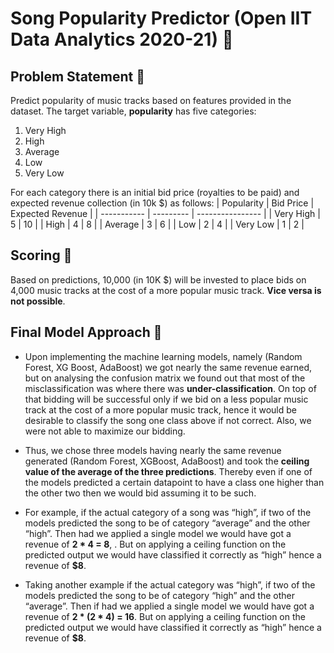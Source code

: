 # Song Popularity Predictor (Open IIT Data Analytics 2020-21) 🎵

## Problem Statement 🧠
Predict popularity of music tracks based on features provided in the dataset.
The target variable, **popularity** has five categories: 
1. Very High
2. High
3. Average
4. Low 
5. Very Low

For each category there is an initial bid price (royalties to be paid) and expected revenue collection (in 10k $) as follows:
| Popularity  | Bid Price | Expected Revenue |
| ----------- | --------- | ---------------- |
| Very High   | 5         | 10               |
| High        | 4         | 8                |
| Average     | 3         | 6                |
| Low         | 2         | 4                |
| Very Low    | 1         | 2                |

## Scoring 🥇
Based on predictions, 10,000 (in 10K $) will be invested to place bids on 4,000 music tracks at the cost of a more popular music track. **Vice versa is not possible**.

## Final Model Approach 🎯
* Upon implementing the machine learning models, namely (Random Forest, XG Boost, AdaBoost) we got nearly the same revenue earned, but on analysing the confusion matrix we found out that most of the misclassification was where there was **under-classification**. On top of that bidding will be successful only if we bid on a less popular music track at the cost of a more popular music track, hence it would be desirable to classify the song one class above if not correct. Also, we were not able to maximize our bidding.

* Thus, we chose three models having nearly the same revenue generated (Random Forest, XGBoost, AdaBoost) and took the **ceiling value of the average of the three predictions**. 
Thereby even if one of the models predicted a certain datapoint to have a class one higher than the other two then we would bid assuming it to be such.

* For example, if the actual category of a song was “high”, if two of the models predicted the song to be of category “average” and the other “high”. Then had we applied a single model we would have got a revenue of **2 * 4 = 8**, . But on applying a ceiling function on the predicted output we would have classified it correctly as “high” hence a revenue of **$8**.

* Taking another example if the actual category was “high”, if two of the models predicted the song to be of category “high” and the other “average”. Then if had we applied a single model we would have got a revenue of **2 * (2 * 4) = 16**. But on applying a ceiling function on the predicted output we would have classified it correctly as “high” hence a revenue of **$8**.
